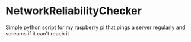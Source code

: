 # NetworkReliabilityChecker
Simple python script for my raspberry pi that pings a server regularly and screams if it can't reach it
